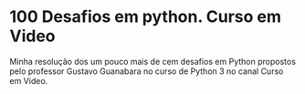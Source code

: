 # 100 Desafios em python. Curso em Video
 Minha resolução dos um pouco mais de cem desafios em Python propostos pelo professor Gustavo Guanabara no curso de Python 3 no canal Curso em Video.
